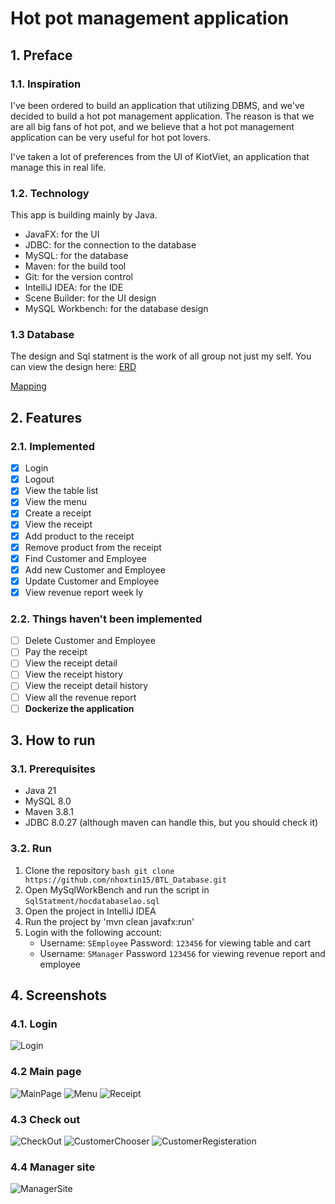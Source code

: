 
# Hot pot management application
## 1. Preface
### 1.1. Inspiration
I've been ordered to build an application that utilizing DBMS, and we've decided to build a hot pot management application. The reason is that we are all big fans of hot pot, and we believe that a hot pot management application can be very useful for hot pot lovers.

I've taken a lot of preferences from the UI of KiotViet, an application that manage this in real life.
### 1.2. Technology
This app is building mainly by Java. 
- JavaFX: for the UI
- JDBC: for the connection to the database
- MySQL: for the database
- Maven: for the build tool
- Git: for the version control
- IntelliJ IDEA: for the IDE
- Scene Builder: for the UI design
- MySQL Workbench: for the database design
### 1.3 Database
The design and Sql statment is the work of all group not just my self. You can view the design here:
[ERD](https://drive.google.com/file/d/1xurWWLluZg9V0g4hCCQwojOTJ1R5oEPw/view?usp=share_link)

[Mapping](https://drive.google.com/file/d/1EUMETgpXjrrok_FOAyzvOBZnkNW9Df9J/view?usp=share_link)

## 2. Features
### 2.1. Implemented
- [x] Login
- [x] Logout
- [x] View the table list
- [x] View the menu
- [x] Create a receipt
- [x] View the receipt
- [x] Add product to the receipt
- [x] Remove product from the receipt
- [x] Find Customer and Employee
- [x] Add new Customer and Employee
- [x] Update Customer and Employee
- [x] View revenue report week ly
### 2.2. Things haven't been implemented
- [ ] Delete Customer and Employee
- [ ] Pay the receipt
- [ ] View the receipt detail
- [ ] View the receipt history
- [ ] View the receipt detail history
- [ ] View all the revenue report
- [ ] **Dockerize the application**
## 3. How to run
### 3.1. Prerequisites
- Java 21
- MySQL 8.0
- Maven 3.8.1
- JDBC 8.0.27 (although maven can handle this, but you should check it)
### 3.2. Run
1. Clone the repository
`bash git clone https://github.com/nhoxtin15/BTL_Database.git`
2. Open MySqlWorkBench and run the script in `SqlStatment/hocdatabaselao.sql`
3. Open the project in IntelliJ IDEA
4. Run the project by 'mvn clean javafx:run'
5. Login with the following account:
   - Username: `SEmployee` Password: `123456` for viewing table and cart
   - Username: `SManager` Password `123456` for viewing revenue report and employee

## 4. Screenshots
### 4.1. Login
![Login](https://github.com/nhoxtin15/BTL_Database/blob/main/Screenshot/Login.png)
### 4.2 Main page
![MainPage](https://github.com/nhoxtin15/BTL_Database/blob/main/Screenshot/MainPage.png)
![Menu](https://github.com/nhoxtin15/BTL_Database/blob/main/Screenshot/Menu.png)
![Receipt](https://github.com/nhoxtin15/BTL_Database/blob/main/Screenshot/Receipt.png)
### 4.3 Check out
![CheckOut](https://github.com/nhoxtin15/BTL_Database/blob/main/Screenshot/CheckOut.png)
![CustomerChooser](https://github.com/nhoxtin15/BTL_Database/blob/main/Screenshot/CustomerChooser.png)
![CustomerRegisteration](https://github.com/nhoxtin15/BTL_Database/blob/main/Screenshot/CustomerRegisteration.png)
### 4.4 Manager site
![ManagerSite](https://github.com/nhoxtin15/BTL_Database/blob/main/Screenshot/ManagerSite.png)

